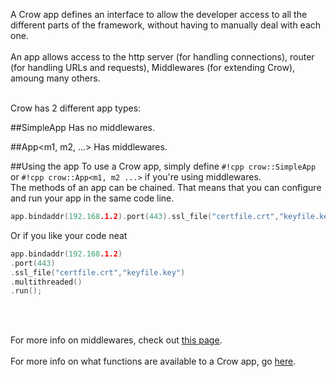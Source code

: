 A Crow app defines an interface to allow the developer access to all the different parts of the framework, without having to manually deal with each one.<br><br>
An app allows access to the http server (for handling connections), router (for handling URLs and requests), Middlewares (for extending Crow), amoung many others.<br><br>

Crow has 2 different app types:

##SimpleApp
Has no middlewares.

##App&lt;m1, m2, ...&gt;
Has middlewares.

##Using the app
To use a Crow app, simply define `#!cpp crow::SimpleApp` or `#!cpp crow::App<m1, m2 ...>` if you're using middlewares.<br>
The methods of an app can be chained. That means that you can configure and run your app in the same code line.
``` cpp
app.bindaddr(192.168.1.2).port(443).ssl_file("certfile.crt","keyfile.key").multithreaded().run();
```
Or if you like your code neat
``` cpp
app.bindaddr(192.168.1.2)
.port(443)
.ssl_file("certfile.crt","keyfile.key")
.multithreaded()
.run();
```
<br><br>

For more info on middlewares, check out [this page](/guides/middleware).<br><br>
For more info on what functions are available to a Crow app, go [here](/reference/classcrow_1_1_crow.html).